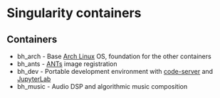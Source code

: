 # Singularity containers

## Containers
- bh_arch - Base [Arch Linux](https://www.archlinux.org) OS, foundation for the other containers
- bh_ants - [ANTs](https://github.com/ANTsX/ANTs) image registration
- bh_dev - Portable development environment with [code-server](https://github.com/cdr/code-server) and [JupyterLab](https://jupyterlab.readthedocs.io/en/latest/)
- bh_music - Audio DSP and algorithmic music composition
